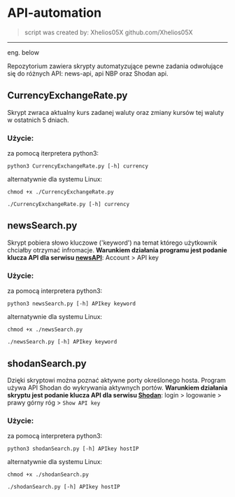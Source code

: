 # API-automation
> script was created by: Xhelios05X
> github.com/Xhelios05X
----------------------------------
eng. below

Repozytorium zawiera skrypty automatyzujące pewne zadania odwołujące się do różnych API: news-api, api NBP oraz Shodan api.

## CurrencyExchangeRate.py

Skrypt zwraca aktualny kurs zadanej waluty oraz zmiany kursów tej waluty w ostatnich 5 dniach.

### Użycie:

za pomocą iterpretera python3:

```shell
python3 CurrencyExchangeRate.py [-h] currency
```

alternatywnie dla systemu Linux:

```shell
chmod +x ./CurrencyExchangeRate.py

./CurrencyExchangeRate.py [-h] currency
```

## newsSearch.py

Skrypt pobiera słowo kluczowe ('keyword') na temat którego użytkownik chciałby otrzymać infromacje. **Warunkiem działania programu jest podanie klucza API dla serwisu [newsAPI](https://newsapi.org/)**:
Account > API key

### Użycie:

za pomocą interpretera python3:

```shell
python3 newsSearch.py [-h] APIkey keyword
```

alternatywnie dla systemu Linux:

```shell
chmod +x ./newsSearch.py

./newsSearch.py [-h] APIkey keyword
```

## shodanSearch.py

Dzięki skryptowi można poznać aktywne porty określonego hosta. Program używa API Shodan do wykrywania aktywnych portów. **Warunkiem działania skryptu jest podanie klucza API dla serwisu [Shodan](https://developer.shodan.io/?language=en)**: 
login > logowanie > prawy górny róg > `Show API key`

### Użycie:

za pomocą interpretera python3:

```shell
python3 shodanSearch.py [-h] APIkey hostIP
```

alternatywnie dla systemu Linux:
```shell
chmod +x ./shodanSearch.py

./shodanSearch.py [-h] APIkey hostIP
```